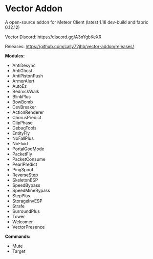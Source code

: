 # Vector Addon
A open-source addon for Meteor Client (latest 1.18 dev-build and fabric 0.12.12)

Vector Discord:
https://discord.gg/A3nYgbKeXR

Releases:
https://github.com/cally72jhb/vector-addon/releases/

**Modules:**
- AntiDesync
- AntiGhost
- AntiPistonPush
- ArmorAlert
- AutoEz
- BedrockWalk
- BlinkPlus
- BowBomb
- CevBreaker
- ActionRenderer
- ChorusPredict
- ClipPhase
- DebugTools
- EntityFly
- NoFallPlus
- NoFluid
- PortalGodMode
- PacketFly
- PacketConsume
- PearlPredict
- PingSpoof
- ReverseStep
- SkeletonESP
- SpeedBypass
- SpeedMineBypass
- StepPlus
- StorageInvESP
- Strafe
- SurroundPlus
- Tower
- Welcomer
- VectorPresence

**Commands:**
- Mute
- Target
